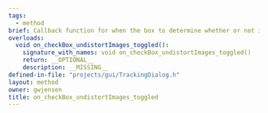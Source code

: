 ```yaml
---
tags:
  - method
brief: Callback function for when the box to determine whether or not images should be undistorted before triangulation is performed is toggled.
overloads:
  void on_checkBox_undistortImages_toggled():
    signature_with_names: void on_checkBox_undistortImages_toggled()
    return: __OPTIONAL__
    description: __MISSING__
defined-in-file: "projects/gui/TrackingDialog.h"
layout: method
owner: gwjensen
title: on_checkBox_undistortImages_toggled
---
```

